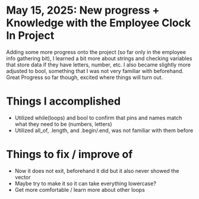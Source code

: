 # May 15, 2025: New progress + Knowledge with the Employee Clock In Project

Adding some more progress onto the project (so far only in the employee info gathering bit), I learned a bit more about strings and
checking variables that store data if they have letters, number, etc. I also became slightly more adjusted to bool, something that I
was not very familiar with beforehand. Great Progress so far though, excited where things will turn out.

# Things I accomplished
- Utilized while(loops) and bool to confirm that pins and names match what they need to be (numbers, letters)
- Utilized all_of, .length, and .begin/.end, was not familiar with them before

# Things to fix / improve of
- Now it does not exit, beforehand it did but it also never showed the vector
- Maybe try to make it so it can take everything lowercase?
- Get more comfortable / learn more about other loops
